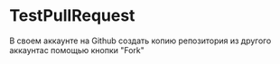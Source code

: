 # TestPullRequest
В своем аккаунте на Github создать копию репозитория из другого аккаунтас помощью кнопки "Fork"